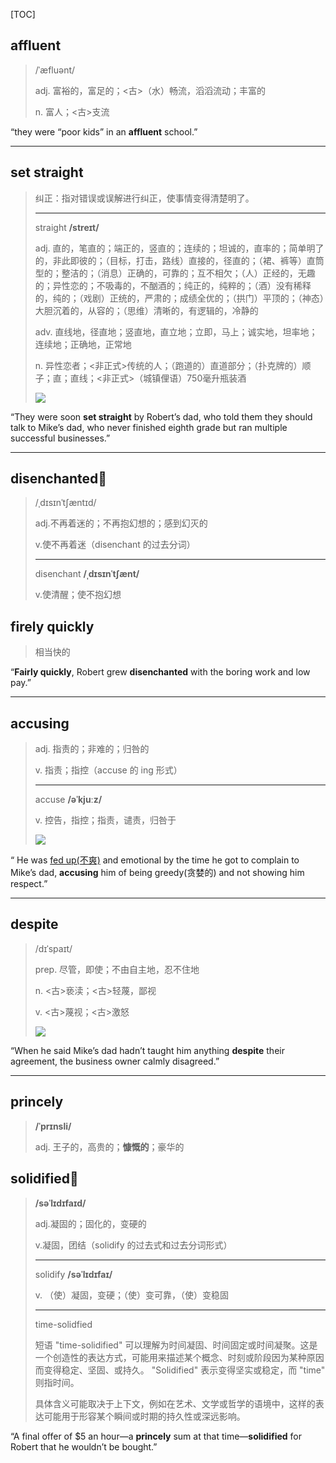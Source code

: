[TOC]

## affluent

> /ˈæfluənt/
>
> adj.
> 富裕的，富足的；<古>（水）畅流，滔滔流动；丰富的
>
> n.
> 富人；<古>支流

“they were “poor kids” in an **affluent** school.”

---

## set straight

> 纠正：指对错误或误解进行纠正，使事情变得清楚明了。
>
> ---
>
> straight  **/streɪt/**
>
> adj.
> 直的，笔直的；端正的，竖直的；连续的；坦诚的，直率的；简单明了的，非此即彼的；（目标，打击，路线）直接的，径直的；（裙、裤等）直筒型的；整洁的；（消息）正确的，可靠的；互不相欠；（人）正经的，无趣的；异性恋的；不吸毒的，不酗酒的；纯正的，纯粹的；（酒）没有稀释的，纯的；（戏剧）正统的，严肃的；成绩全优的；（拱门）平顶的；（神态）大胆沉着的，从容的；（思维）清晰的，有逻辑的，冷静的
>
> adv.
> 直线地，径直地；竖直地，直立地；立即，马上；诚实地，坦率地；连续地；正确地，正常地
>
> n.
> 异性恋者；<非正式>传统的人；（跑道的）直道部分；（扑克牌的）顺子；直；直线；<非正式>（城镇俚语）750毫升瓶装酒
>
> ![](https://ydlunacommon-cdn.nosdn.127.net/9f9bcf9b582d15725fdb2151368308b8.jpg?)



“They were soon **set straight** by Robert’s dad, who told them they should talk to Mike’s dad, who never finished eighth grade but ran multiple successful businesses.”

---

## disenchanted🚩

> /ˌdɪsɪnˈtʃæntɪd/
>
> adj.不再着迷的；不再抱幻想的；感到幻灭的
> 
>v.使不再着迷（disenchant 的过去分词）
> 
> ---
>
> disenchant  **/ˌdɪsɪnˈtʃænt/**
>
> v.使清醒；使不抱幻想

## firely quickly

> 相当快的

“**Fairly quickly**, Robert grew **disenchanted** with the boring work and low pay.”

---

## accusing

> adj.
> 指责的；非难的；归咎的
>
> v.
> 指责；指控（accuse 的 ing 形式）
>
> ---
>
> accuse **/əˈkjuːz/**
>
> v.
> 控告，指控；指责，谴责，归咎于
>
> ![](https://ydlunacommon-cdn.nosdn.127.net/02414100e2ac4a7efa64d152a6339d13.jpg?)

“ He was <u>fed up(不爽)</u> and emotional by the time he got to complain to Mike’s dad, **accusing** him of being greedy(贪婪的) and not showing him respect.”

---

## despite

> /dɪˈspaɪt/
>
> prep.
> 尽管，即使；不由自主地，忍不住地
>
> n.
> <古>亵渎；<古>轻蔑，鄙视
>
> v.
> <古>蔑视；<古>激怒
>
> ![](https://ydlunacommon-cdn.nosdn.127.net/04cd75121fb14ee500f5049637f368c7.jpg?)

“When he said Mike’s dad hadn’t taught him anything **despite** their agreement, the business owner calmly disagreed.”

---

## princely

> **/ˈprɪnsli/**
>
> adj.
> 王子的，高贵的；**慷慨的**；豪华的

## solidified🚩

> **/səˈlɪdɪfaɪd/**
>
> adj.凝固的；固化的，变硬的
> 
>v.凝固，团结（solidify 的过去式和过去分词形式）
> 
> ---
>
> solidify  **/səˈlɪdɪfaɪ/**
>
> v.
>（使）凝固，变硬；（使）变可靠，（使）变稳固
> 
> ---
>
> time-solidfied
>
> 短语 "time-solidified" 可以理解为时间凝固、时间固定或时间凝聚。这是一个创造性的表达方式，可能用来描述某个概念、时刻或阶段因为某种原因而变得稳定、坚固、或持久。 "Solidified" 表示变得坚实或稳定，而 "time" 则指时间。
>
> 具体含义可能取决于上下文，例如在艺术、文学或哲学的语境中，这样的表达可能用于形容某个瞬间或时期的持久性或深远影响。

“A final offer of $5 an hour—a **princely** sum at that time—**solidified** for Robert that he wouldn’t be bought.”



